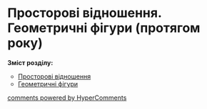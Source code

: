 # Просторові відношення. Геометричні фігури (протягом року)

<p><b>Зміст розділу:</b></p>
<ul type="circle">
<li><a href="http://mathmon14.ed-era.com/1/prostorovi_vidnoshennya.html">Просторові відношення</a></li>
<li><a href="http://mathmon14.ed-era.com/1/geometrichni_fguri.html">Геометричні фігури</a></li>
</ul>

<div id="hypercomments_widget"></div>
<a href="http://hypercomments.com" class="hc-link" title="comments widget">comments powered by HyperComments</a>